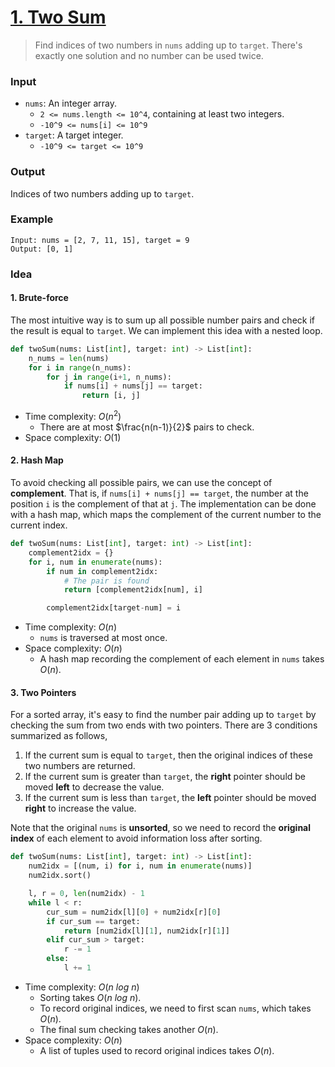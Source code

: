 # [1. Two Sum](https://leetcode.com/problems/two-sum/)
> Find indices of two numbers in `nums` adding up to `target`. There's exactly one solution and no number can be used twice.
### Input
* `nums`: An integer array.
	* `2 <= nums.length <= 10^4`, containing at least two integers.
	- `-10^9 <= nums[i] <= 10^9`
* `target`: A target integer.
	- `-10^9 <= target <= 10^9`
### Output
Indices of two numbers adding up to `target`.
### Example
```
Input: nums = [2, 7, 11, 15], target = 9
Output: [0, 1]
```
### Idea
#### 1. Brute-force
The most intuitive way is to sum up all possible number pairs and check if the result is equal to `target`. We can implement this idea with a nested loop.
```python
def twoSum(nums: List[int], target: int) -> List[int]:
    n_nums = len(nums)
    for i in range(n_nums):
        for j in range(i+1, n_nums):
            if nums[i] + nums[j] == target:
                return [i, j]
```
* Time complexity: $O(n^2)$
	* There are at most $\frac{n(n-1)}{2}$ pairs to check.
*  Space complexity: $O(1)$
#### 2. Hash Map
To avoid checking all possible pairs, we can use the concept of **complement**. That is, if `nums[i] + nums[j] == target`, the number at the position `i` is the complement of that at `j`. The implementation can be done with a hash map, which maps the complement of the current number to the current index.
```python
def twoSum(nums: List[int], target: int) -> List[int]:
    complement2idx = {}
    for i, num in enumerate(nums):
        if num in complement2idx:
            # The pair is found
            return [complement2idx[num], i]

        complement2idx[target-num] = i
```
* Time complexity: $O(n)$
	* `nums` is traversed at most once.
* Space complexity: $O(n)$
	* A hash map recording the complement of each element in `nums` takes $O(n)$.
#### 3. Two Pointers
For a sorted array, it's easy to find the number pair adding up to `target` by checking the sum from two ends with two pointers. There are 3 conditions summarized as follows,
1. If the current sum is equal to `target`, then the original indices of these two numbers are returned.
2. If the current sum is greater than `target`, the **right** pointer should be moved **left** to decrease the value.
3. If the current sum is less than `target`, the **left** pointer should be moved **right** to increase the value.

Note that the original `nums` is **unsorted**, so we need to record the **original index** of each element to avoid information loss after sorting.
```python
def twoSum(nums: List[int], target: int) -> List[int]:
    num2idx = [(num, i) for i, num in enumerate(nums)]
    num2idx.sort()

    l, r = 0, len(num2idx) - 1
    while l < r:
        cur_sum = num2idx[l][0] + num2idx[r][0]
        if cur_sum == target:
            return [num2idx[l][1], num2idx[r][1]] 
        elif cur_sum > target:
            r -= 1
        else:
            l += 1
```
* Time complexity: $O(n\ log\ n)$
	* Sorting takes $O(n\ log\ n)$.
	* To record original indices, we need to first scan `nums`, which takes $O(n)$.
	* The final sum checking takes another $O(n)$.
* Space complexity: $O(n)$
	* A list of tuples used to record original indices takes $O(n)$.
